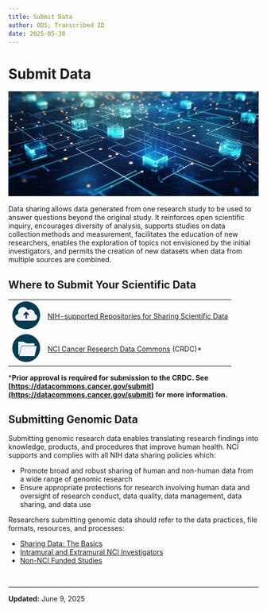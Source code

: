 ```yaml
---
title: Submit Data
author: ODS; Transcribed ZD
date: 2025-05-30
---
```


# Submit Data

![Stylized image of glowing data node cubes across a blue background that evokes both a circuit board and a map](https://raw.githubusercontent.com/CBIIT/ccdi-ods-content/main/pages/images/stock/data_nodes_01_800x335.png)

Data sharing allows data generated from one research study to be used to answer questions beyond the original study. It reinforces open scientific inquiry, encourages diversity of analysis, supports studies on data collection methods and measurement, facilitates the education of new researchers, enables the exploration of topics not envisioned by the initial investigators, and permits the creation of new datasets when data from multiple sources are combined.

## Where to Submit Your Scientific Data

| | |
|---|---|
| ![Data cloud icon](https://raw.githubusercontent.com/CBIIT/ccdi-ods-content/main/pages/images/icons/cloud_upload_icon.png) | [NIH-supported Repositories for Sharing Scientific Data](https://sharing.nih.gov/data-management-and-sharing-policy/sharing-scientific-data/repositories-for-sharing-scientific-data) |
| ![Folder icon](https://raw.githubusercontent.com/CBIIT/ccdi-ods-content/main/pages/images/icons/folder_icon.png) | [NCI Cancer Research Data Commons](https://datacommons.cancer.gov/explore/data-commons) (CRDC)* |

***Prior approval is required for submission to the CRDC. See [https://datacommons.cancer.gov/submit](https://datacommons.cancer.gov/submit) for more information.**

## Submitting Genomic Data

Submitting genomic research data enables translating research findings into knowledge, products, and procedures that improve human health. NCI supports and complies with all NIH data sharing policies which:

- Promote broad and robust sharing of human and non-human data from a wide range of genomic research
- Ensure appropriate protections for research involving human data and oversight of research conduct, data quality, data management, data sharing, and data use

Researchers submitting genomic data should refer to the data practices, file formats, resources, and processes:

- [Sharing Data: The Basics](https://datascience.cancer.gov/training/learn-data-science/share-data-basics)
- [Intramural and Extramural NCI Investigators](https://sharing.nih.gov/genomic-data-sharing-policy/submitting-genomic-data/how-to-register-and-submit-a-study-in-dbgap)
- [Non-NCI Funded Studies](/post/Process/non-NIH-funded-study-submission)

&nbsp;  

---

**Updated:** June 9, 2025
